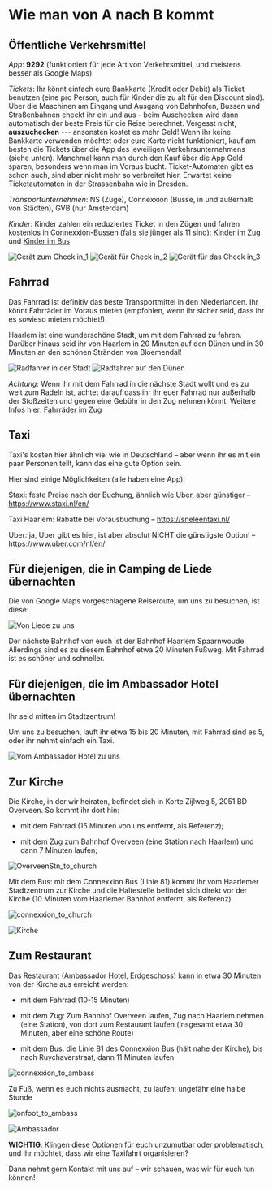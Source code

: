 # Wie man von A nach B kommt

## Öffentliche Verkehrsmittel

*App*: **9292** (funktioniert für jede Art von Verkehrsmittel, und meistens besser als Google Maps)

*Tickets*: Ihr könnt einfach eure Bankkarte (Kredit oder Debit) als Ticket benutzen (eine pro Person, auch für Kinder die zu alt für den Discount sind). 
Über die Maschinen am Eingang und Ausgang von Bahnhofen, Bussen und Straßenbahnen checkt ihr ein und aus - beim Auschecken wird dann automatisch
der beste Preis für die Reise berechnet. Vergesst nicht, **auszuchecken** --- ansonsten kostet es mehr Geld! Wenn ihr keine Bankkarte verwenden möchtet oder eure Karte nicht funktioniert, kauf am besten die Tickets über die App des jeweiligen Verkehrsunternehmens (siehe unten). Manchmal kann man durch den Kauf über die App Geld sparen, besonders wenn man im Voraus bucht. Ticket-Automaten gibt es schon auch, sind aber nicht mehr so verbreitet hier. Erwartet keine Ticketautomaten
in der Strassenbahn wie in Dresden.

*Transportunternehmen*: NS (Züge), Connexxion (Busse, in und außerhalb von Städten), GVB (nur Amsterdam)

*Kinder*: Kinder zahlen ein reduziertes Ticket in den Zügen und fahren kostenlos in Connexxion-Bussen (falls sie jünger als 11 sind): [Kinder im Zug](https://www.ns.nl/en/tickets/railrunner) und [Kinder im Bus](https://www.connexxion.nl/en/shop/tickets/free-kids-day-ticket)

![Gerät zum Check in_1](Picture3.jpg) ![Gerät für Check in_2](Picture4.jpg) ![Gerät für das Check in_3](Picture5.jpg)



## Fahrrad

Das Fahrrad ist definitiv das beste Transportmittel in den Niederlanden.
Ihr könnt Fahrräder im Voraus mieten (empfohlen, wenn ihr sicher seid, dass ihr es sowieso mieten möchtet!).

Haarlem ist eine wunderschöne Stadt, um mit dem Fahrrad zu fahren. Darüber hinaus seid ihr von Haarlem in 20 Minuten auf den Dünen und in 30 Minuten an den schönen Stränden von Bloemendal!

![Radfahrer in der Stadt](Picture6.jpg) ![Radfahrer auf den Dünen](Picture7.png)

*Achtung:* Wenn ihr mit dem Fahrrad in die nächste Stadt wollt und es zu weit zum Radeln ist, achtet darauf dass ihr ihr euer Fahrrad nur außerhalb der Stoßzeiten und gegen eine Gebühr in den Zug nehmen könnt. Weitere Infos hier: [Fahrräder im Zug](https://www.ns.nl/en/travel-information/bikes-on-the-train.html)


## Taxi

Taxi's kosten hier ähnlich viel wie in Deutschland – aber wenn ihr es mit ein paar Personen teilt, kann das eine gute Option sein.

Hier sind einige Möglichkeiten (alle haben eine App):

Staxi: feste Preise nach der Buchung, ähnlich wie Uber, aber günstiger – https://www.staxi.nl/en/

Taxi Haarlem: Rabatte bei Vorausbuchung – https://sneleentaxi.nl/

Uber: ja, Uber gibt es hier, ist aber absolut NICHT die günstigste Option! – https://www.uber.com/nl/en/


## Für diejenigen, die in Camping de Liede übernachten

Die von Google Maps vorgeschlagene Reiseroute, um uns zu besuchen, ist diese:

![Von Liede zu uns](Picture8.png)

Der nächste Bahnhof von euch ist der Bahnhof Haarlem Spaarnwoude. 
Allerdings sind es zu diesem Bahnhof etwa 20 Minuten Fußweg. Mit Fahrrad ist es schöner und schneller.



## Für diejenigen, die im Ambassador Hotel übernachten

Ihr seid mitten im Stadtzentrum!

Um uns zu besuchen, lauft ihr etwa 15 bis 20 Minuten, mit Fahrrad sind es 5, oder ihr nehmt einfach ein Taxi.

![Vom Ambassador Hotel zu uns](Picture9.png)



## Zur Kirche
Die Kirche, in der wir heiraten, befindet sich in Korte Zijlweg 5, 2051 BD Overveen.
So kommt ihr dort hin:

- mit dem Fahrrad (15 Minuten von uns entfernt, als Referenz);

- mit dem Zug zum Bahnhof Overveen (eine Station nach Haarlem) und dann 7 Minuten laufen;

![OverveenStn_to_church](Picture11.png)

Mit dem Bus: mit dem Connexxion Bus (Linie 81) kommt ihr vom Haarlemer Stadtzentrum zur Kirche und die Haltestelle befindet sich direkt vor der Kirche (10 Minuten vom Haarlemer Bahnhof entfernt, als Referenz)

![connexxion_to_church](Picture13.png)

![Kirche](Picture12.png)



## Zum Restaurant
Das Restaurant (Ambassador Hotel, Erdgeschoss) kann in etwa 30 Minuten von der Kirche aus erreicht werden:

- mit dem Fahrrad (10-15 Minuten)

- mit dem Zug: Zum Bahnhof Overveen laufen, Zug nach Haarlem nehmen (eine Station), von dort zum Restaurant laufen (insgesamt etwa 30 Minuten, aber eine schöne Route) 

- mit dem Bus: die Linie 81 des Connexxion Bus (hält nahe der Kirche), bis nach Ruychaverstraat, dann 11 Minuten laufen

![connexxion_to_ambass](Picture14.png)

Zu Fuß, wenn es euch nichts ausmacht, zu laufen: ungefähr eine halbe Stunde

![onfoot_to_ambass](Picture16.png)

![Ambassador](Picture15.png)

**WICHTIG**:
Klingen diese Optionen für euch unzumutbar oder problematisch, und ihr möchtet, dass wir eine Taxifahrt organisieren?

Dann nehmt gern Kontakt mit uns auf – wir schauen, was wir für euch tun können!










